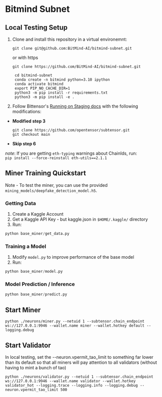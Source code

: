 # Bitmind Subnet

## Local Testing Setup
1. Clone and install this repository in a virtual environemnt:
    ```
    git clone git@github.com:BitMind-AI/bitmind-subnet.git
    ```
    or with https
   ```
   git clone https://github.com/BitMind-AI/bitmind-subnet.git
   ```
   ```
    cd bitmind-subnet
    conda create -n bitmind python=3.10 ipython
    conda activate bitmind
    export PIP_NO_CACHE_DIR=1
    python3 -m pip install -r requirements.txt
    python3 -m pip install -e .
   ```
3. Follow Bittensor's <a href="https://github.com/opentensor/bittensor-subnet-template/blob/main/docs/running_on_staging.md">Running on Staging docs</a> with the following modifications:
  - **Modified step 3**
     ```
    git clone https://github.com/opentensor/subtensor.git
    git checkout main
    ```
  - **Skip step 6**

*note*: If you are getting `eth-typing` warnings about ChainIds, run:<br>
   `pip install --force-reinstall eth-utils==2.1.1`


## Miner Training Quickstart
Note - To test the miner, you can use the provided `mining_models/deepfake_detection_model.h5`.

### Getting Data

1. Create a Kaggle Account
2. Get a Kaggle API Key - but kaggle.json in `$HOME/.kaggle/` directory
3. Run:

```python
python base_miner/get_data.py
```

### Training a Model

1. Modify `model.py` to improve performance of the base model
2. Run:

```python
python base_miner/model.py
```

### Model Prediction / Inference

```python
python base_miner/predict.py
```

## Start Miner
```
python ./neurons/miner.py --netuid 1 --subtensor.chain_endpoint ws://127.0.0.1:9946 --wallet.name miner --wallet.hotkey default --logging.debug
```

## Start Validator

In local testing, set the --neuron.vpermit_tao_limit to something far lower than its default so that all miners will pay attention to all validators (without having to mint a bunch of tao)

```
python ./neurons/validator.py --netuid 1 --subtensor.chain_endpoint ws://127.0.0.1:9946 --wallet.name validator --wallet.hotkey validator_hot --logging.trace --logging.info --logging.debug --neuron.vpermit_tao_limit 500
```
